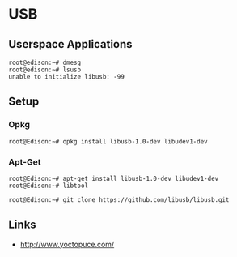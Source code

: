 USB
==

## Userspace Applications

    root@edison:~# dmesg
    root@edison:~# lsusb
    unable to initialize libusb: -99

## Setup
### Opkg

    root@Edison:~# opkg install libusb-1.0-dev libudev1-dev

### Apt-Get

    root@Edison:~# apt-get install libusb-1.0-dev libudev1-dev
    root@Edison:~# libtool
    
    root@Edison:~# git clone https://github.com/libusb/libusb.git 

## Links

- http://www.yoctopuce.com/